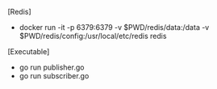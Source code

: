 [Redis]
-  docker run -it -p 6379:6379 -v $PWD/redis/data:/data -v $PWD/redis/config:/usr/local/etc/redis redis


[Executable]
- go run publisher.go
- go run subscriber.go